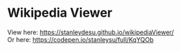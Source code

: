 # Wikipedia Viewer
View here: https://stanleydesu.github.io/wikipediaViewer/  
Or here: https://codepen.io/stanleysu/full/KqYQOb
